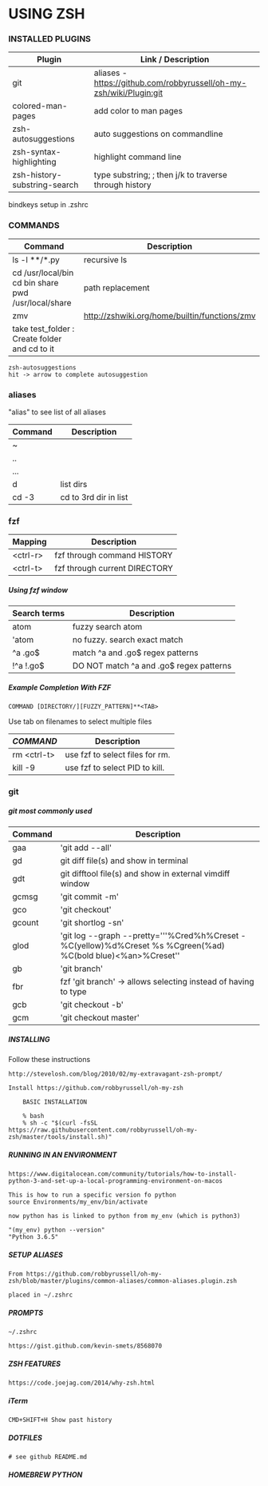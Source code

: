# USING ZSH

### INSTALLED PLUGINS

| Plugin                       | Link / Description                                                  |
| - | - |
| git                          | aliases - https://github.com/robbyrussell/oh-my-zsh/wiki/Plugin:git |
| colored-man-pages            | add color to man pages                                              |
| zsh-autosuggestions          | auto suggestions on commandline                                     |
| zsh-syntax-highlighting      | highlight command line                                              |
| zsh-history-substring-search | type substring; <esc>; then j/k to traverse through history         |
     
bindkeys setup in .zshrc

### COMMANDS 

| Command                                                         | Description                                   |
| -                                                               | -                                             |
| ls -l \*\*/*.py                                                 | recursive ls                                  |
| cd /usr/local/bin<br> cd bin share<br> pwd<br> /usr/local/share | path replacement                              |
| zmv                                                             | http://zshwiki.org/home/builtin/functions/zmv |
| take test_folder : Create folder and cd to it                   |                                               |
    

    zsh-autosuggestions
    hit -> arrow to complete autosuggestion
    

### aliases 

"alias" to see list of all aliases

| Command | Description           |
| -       | -                     |
| ~       |                       |
| ..      |                       |
| ...     |                       |
| d       | list dirs             |
| cd -3   | cd to 3rd dir in list |

### fzf

|   Mapping   |          Description          |
| ----------- | ----------------------------- |
| <ctrl-r&gt; | fzf through command HISTORY   |
| <ctrl-t&gt; | fzf through current DIRECTORY |

##### Using fzf window
| Search terms | Description                              |
| -            | -                                        |
| atom         | fuzzy search atom                        |
| 'atom        | no fuzzy. search exact match             |
| ^a  .go$     | match ^a and .go$  regex patterns        |
| !^a  !.go$   | DO NOT match ^a and .go$ regex patterns |

##### Example Completion With FZF
`COMMAND [DIRECTORY/][FUZZY_PATTERN]**<TAB>` <br> 

 Use tab on filenames to select multiple files
 
| *COMMAND*      | Description                     |
| -              | -                               |
| rm <ctrl-t&gt; | use fzf to select files for rm. |
| kill -9 <tab>  | use fzf to select PID to kill.  |


### git
    
##### git most commonly used
| Command | Description                                                                                                    |
| -       | -                                                                                                              |
| gaa     | 'git add --all'                                                                                                |
| gd      | git diff file(s) and show in terminal                                                                          |
| gdt     | git difftool file(s) and show in external vimdiff window                                                       |
| gcmsg   | 'git commit -m'                                                                                                |
| gco     | 'git checkout'                                                                                                 |
| gcount  | 'git shortlog -sn'                                                                                             |
| glod    | 'git log --graph --pretty='\''%Cred%h%Creset -%C(yellow)%d%Creset %s %Cgreen(%ad) %C(bold blue)<%an>%Creset'\' |
| gb      | 'git branch'                                                                                                   |
| fbr     | fzf 'git branch' -> allows selecting instead of having to type                                                 |
| gcb     | 'git checkout -b'                                                                                              |
| gcm     | 'git checkout master'                                                                                          |
  

##### INSTALLING

Follow these instructions

    http://stevelosh.com/blog/2010/02/my-extravagant-zsh-prompt/

	Install https://github.com/robbyrussell/oh-my-zsh

	    BASIC INSTALLATION
	    
	    % bash
	    % sh -c "$(curl -fsSL https://raw.githubusercontent.com/robbyrussell/oh-my-zsh/master/tools/install.sh)"

##### RUNNING IN AN ENVIRONMENT

    https://www.digitalocean.com/community/tutorials/how-to-install-python-3-and-set-up-a-local-programming-environment-on-macos

    This is how to run a specific version fo python
    source Environments/my_env/bin/activate

    now python has is linked to python from my_env (which is python3)
    
    "(my_env) python --version"
    "Python 3.6.5"

##### SETUP ALIASES

    From https://github.com/robbyrussell/oh-my-zsh/blob/master/plugins/common-aliases/common-aliases.plugin.zsh
	
    placed in ~/.zshrc

##### PROMPTS 
    
    ~/.zshrc

    https://gist.github.com/kevin-smets/8568070

##### ZSH FEATURES

    https://code.joejag.com/2014/why-zsh.html

##### iTerm 

    CMD+SHIFT+H Show past history

##### DOTFILES 

    # see github README.md

##### HOMEBREW PYTHON

